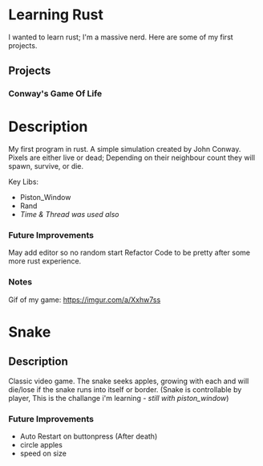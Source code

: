 # Learning Rust

I wanted to learn rust; I'm a massive nerd.
Here are some of my first projects.

## Projects

### Conway's Game Of Life
# Description
My first program in rust.
A simple simulation created by John Conway. Pixels are either live or dead; Depending on their neighbour count they will spawn, survive, or die.

Key Libs:
- Piston_Window
- Rand
- *Time & Thread was used also*

### Future Improvements
May add editor so no random start
Refactor Code to be pretty after some more rust experience. 

### Notes
Gif of my game: https://imgur.com/a/Xxhw7ss

# Snake
## Description
Classic video game. The snake seeks apples, growing with each and will die/lose if the snake runs into itself or border. (Snake is controllable by player, This is the challange i'm learning - *still with piston_window*)

### Future Improvements
- Auto Restart on buttonpress (After death)
- circle apples
- speed on size

